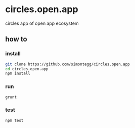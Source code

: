 # circles.open.app

circles app of open app ecosystem

## how to

### install

```bash
git clone https://github.com/simontegg/circles.open.app
cd circles.open.app
npm install
```

### run

```bash
grunt
```

### test

```bash
npm test
```